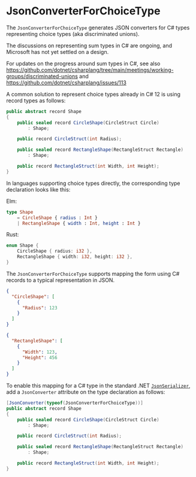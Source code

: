 # JsonConverterForChoiceType

The `JsonConverterForChoiceType` generates JSON converters for C# types representing choice types (aka discriminated unions).

The discussions on representing sum types in C# are ongoing, and Microsoft has not yet settled on a design.

For updates on the progress around sum types in C#, see also  <https://github.com/dotnet/csharplang/tree/main/meetings/working-groups/discriminated-unions> and <https://github.com/dotnet/csharplang/issues/113>

A common solution to represent choice types already in C# 12 is using record types as follows:

```csharp
public abstract record Shape
{
    public sealed record CircleShape(CircleStruct Circle)
        : Shape;

    public record CircleStruct(int Radius);

    public sealed record RectangleShape(RectangleStruct Rectangle)
        : Shape;

    public record RectangleStruct(int Width, int Height);
}
```

In languages supporting choice types directly, the corresponding type declaration looks like this:

Elm:

```elm
type Shape
    = CircleShape { radius : Int }
    | RectangleShape { width : Int, height : Int }
```

Rust:

```rust
enum Shape {
    CircleShape { radius: i32 },
    RectangleShape { width: i32, height: i32 },
}
```

The `JsonConverterForChoiceType` supports mapping the form using C# records to a typical representation in JSON.

```json
{
  "CircleShape": [
    {
      "Radius": 123
    }
  ]
}
```

```json
{
  "RectangleShape": [
    {
      "Width": 123,
      "Height": 456
    }
  ]
}
```

To enable this mapping for a C# type in the standard .NET [`JsonSerializer`](https://learn.microsoft.com/en-us/dotnet/api/system.text.json.jsonserializer?view=net-8.0), add a `JsonConverter` attribute on the type declaration as follows:

```csharp
[JsonConverter(typeof(JsonConverterForChoiceType))]
public abstract record Shape
{
    public sealed record CircleShape(CircleStruct Circle)
        : Shape;

    public record CircleStruct(int Radius);

    public sealed record RectangleShape(RectangleStruct Rectangle)
        : Shape;

    public record RectangleStruct(int Width, int Height);
}
```

